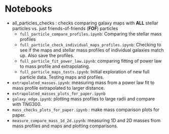 # Notebooks
- all_particles_checks : checks comparing galaxy maps with **ALL** stellar particles vs. just friends-of-friends (**FOF**) particles 
   - `full_particle_compare_profiles.ipynb`: Comparing the stellar mass profiles 
   - `full_particle_check_individual_maps_profiles.ipynb`: Checking to see if the maps and stellar mass profiles of individual galaxies match up. Also save the profiles. 
   - `full_particle_fit_power_law.ipynb`: comparing fitting of power law to mass profile and extrapolating.
   - `full_particle_maps_tests.ipynb`: Initial exploration of new full particle data. Testing maps and profiles.
- `extrapolated_masses.ipynb`: measuring mass from a power law fit to mass profile extrapolated to larger distance.
- `extrapolated_masses_plots_for_paper.ipynb`
- `galaxy_edge.ipynb`: plotting mass profiles to large radii and compare with TNG300.
- `mass_checks_plots_for_paper.ipynb` : make mass comparison plots for paper.
- `measure_compare_mass_1d_2d.ipynb`: measuring 1D and 2D masses from mass profiles and maps and plotting comparisons.
